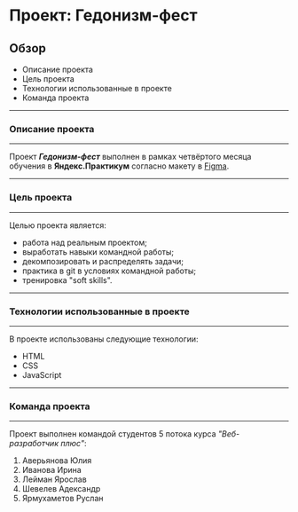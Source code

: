 # Проект: Гедонизм-фест

## Обзор

* Описание проекта
* Цель проекта
* Технологии использованные в проекте
* Команда проекта
---
### Описание проекта
---

Проект ***Гедонизм-фест*** выполнен в рамках четвёртого месяца обучения в **Яндекс.Практикум** согласно макету в [Figma](https://www.figma.com/file/W9BwfhAlID2YzCkv51FOP1/Nochlezhka-web%2B?node-id=0%3A1).

---
### Цель проекта
---
Целью проекта является:
- работа над реальным проектом;
- выработать навыки командной работы;
- декомпозировать и распределять задачи;
- практика в git в условиях командной работы;
- тренировка "soft skills".
---
### Технологии использованные в проекте
---
В проекте использованы следующие технологии:
- HTML
- CSS
- JavaScript
---
### Команда проекта
---
Проект выполнен командой студентов 5 потока курса *"Веб-разработчик плюс"*:

1. Аверьянова Юлия
2. Иванова Ирина
3. Лейман Ярослав
4. Шевелев Адександр
5. Ярмухаметов Руслан
